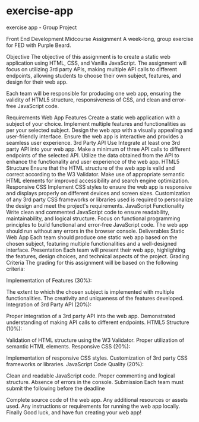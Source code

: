# exercise-app
exercise app - Group Project

Front End Development Midcourse Assignment
A week-long, group exercise for FED with Purple Beard.

Objective
The objective of this assignment is to create a static web application using HTML, CSS, and Vanilla JavaScript. The assignment will focus on utilizing 3rd party APIs, making multiple API calls to different endpoints, allowing students to choose their own subject, features, and design for their web app.

Each team will be responsible for producing one web app, ensuring the validity of HTML5 structure, responsiveness of CSS, and clean and error-free JavaScript code.

Requirements
Web App Features
Create a static web application with a subject of your choice.
Implement multiple features and functionalities as per your selected subject.
Design the web app with a visually appealing and user-friendly interface.
Ensure the web app is interactive and provides a seamless user experience.
3rd Party API Use
Integrate at least one 3rd party API into your web app.
Make a minimum of three API calls to different endpoints of the selected API.
Utilize the data obtained from the API to enhance the functionality and user experience of the web app.
HTML5 Structure
Ensure that the HTML structure of the web app is valid and correct according to the W3 Validator.
Make use of appropriate semantic HTML elements for improved accessibility and search engine optimization.
Responsive CSS
Implement CSS styles to ensure the web app is responsive and displays properly on different devices and screen sizes.
Customization of any 3rd party CSS frameworks or libraries used is required to personalize the design and meet the project's requirements.
JavaScript Functionality
Write clean and commented JavaScript code to ensure readability, maintainability, and logical structure.
Focus on functional programming principles to build functional and error-free JavaScript code.
The web app should run without any errors in the browser console.
Deliverables
Static Web App
Each team should produce one static web app based on the chosen subject, featuring multiple functionalities and a well-designed interface.
Presentation
Each team will present their web app, highlighting the features, design choices, and technical aspects of the project.
Grading Criteria
The grading for this assignment will be based on the following criteria:

Implementation of Features (30%):

The extent to which the chosen subject is implemented with multiple functionalities.
The creativity and uniqueness of the features developed.
Integration of 3rd Party API (20%):

Proper integration of a 3rd party API into the web app.
Demonstrated understanding of making API calls to different endpoints.
HTML5 Structure (10%):

Validation of HTML structure using the W3 Validator.
Proper utilization of semantic HTML elements.
Responsive CSS (20%):

Implementation of responsive CSS styles.
Customization of 3rd party CSS frameworks or libraries.
JavaScript Code Quality (20%):

Clean and readable JavaScript code.
Proper commenting and logical structure.
Absence of errors in the console.
Submission
Each team must submit the following before the deadline

Complete source code of the web app.
Any additional resources or assets used.
Any instructions or requirements for running the web app locally.
Finally
Good luck, and have fun creating your web app!
